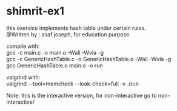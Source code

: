 # shimrit-ex1
this exersice implements hash table under certain rules. <br />
@Written by : asaf joseph, for education purpose.

compile with: <br />
gcc -c main.c -o main.o -Wall -Wvla -g <br />
gcc -c GenericHashTable.c -o GenericHashTable.o -Wall -Wvla -g <br />
gcc GenericHashTable.o main.o -o run <br />

valgrind with: <br />
valgrind --tool=memcheck --leak-check=full -v ./run <br />

Note: this is the interactive version, for non-interactive go to non-interactive/
